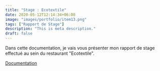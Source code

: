 ```yaml
---
title: "Stage : Ecotextile"
date: 2020-05-12T12:14:34+06:00
image: "images/portfolio/item13.png"
tags: ["Rapport de Stage"]
description: "This is meta description."
draft: false
---
```


Dans cette documentation, je vais vous présenter mon rapport de stage effectué au sein du restaurant "Ecotextile". 

[Documentation](/modele-cv-original-futuriste.pdf)